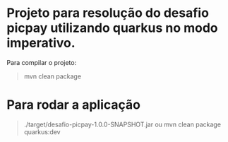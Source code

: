 # Projeto para resolução do desafio picpay utilizando quarkus no modo imperativo.
 Para compilar o projeto:
> mvn clean package
# Para rodar a aplicação 
> ./target/desafio-picpay-1.0.0-SNAPSHOT.jar
> ou mvn clean package quarkus:dev
